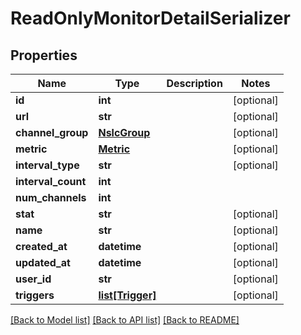 # ReadOnlyMonitorDetailSerializer

## Properties
Name | Type | Description | Notes
------------ | ------------- | ------------- | -------------
**id** | **int** |  | [optional] 
**url** | **str** |  | [optional] 
**channel_group** | [**NslcGroup**](NslcGroup.md) |  | [optional] 
**metric** | [**Metric**](Metric.md) |  | [optional] 
**interval_type** | **str** |  | [optional] 
**interval_count** | **int** |  | 
**num_channels** | **int** |  | 
**stat** | **str** |  | [optional] 
**name** | **str** |  | [optional] 
**created_at** | **datetime** |  | [optional] 
**updated_at** | **datetime** |  | [optional] 
**user_id** | **str** |  | [optional] 
**triggers** | [**list[Trigger]**](Trigger.md) |  | [optional] 

[[Back to Model list]](../README.md#documentation-for-models) [[Back to API list]](../README.md#documentation-for-api-endpoints) [[Back to README]](../README.md)


